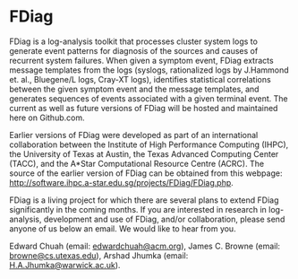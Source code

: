 FDiag
=====

FDiag is a log-analysis toolkit that processes cluster system logs to generate event patterns for diagnosis of the 
sources and causes of recurrent system failures.  When given a symptom event, FDiag extracts message templates from 
the logs (syslogs, rationalized logs by J.Hammond et. al., Bluegene/L logs, Cray-XT logs), identifies statistical 
correlations between the given symptom event and the message templates, and generates sequences of events associated 
with a given terminal event. The current as well as future versions of FDiag will be hosted and maintained here on 
Github.com.

Earlier versions of FDiag were developed as part of an international collaboration between the Institute of High 
Performance Computing (IHPC), the University of Texas at Austin, the Texas Advanced Computing Center (TACC), and 
the A*Star Computational Resource Centre (ACRC).  The source of the earlier version of FDiag can be obtained from 
this webpage: http://software.ihpc.a-star.edu.sg/projects/FDiag/FDiag.php.

FDiag is a living project for which there are several plans to extend FDiag significantly in the coming months.  If you 
are interested in research in log-analysis, development and use of FDiag, and/or collaboration, please send anyone of us 
below an email. We would like to hear from you.

Edward Chuah (email: edwardchuah@acm.org), James C. Browne (email: browne@cs.utexas.edu), 
Arshad Jhumka (email: H.A.Jhumka@warwick.ac.uk).